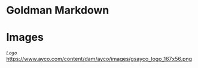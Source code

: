 # Goldman Markdown


# Images

_`Logo`_ 
https://www.ayco.com/content/dam/ayco/images/gsayco_logo_167x56.png


